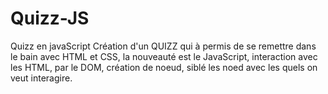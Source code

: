 # Quizz-JS
Quizz en javaScript
Création d'un QUIZZ qui à permis de se remettre dans le bain avec HTML et CSS, la nouveauté est le JavaScript, interaction avec les HTML, par le DOM, création de noeud, siblé les noed avec les quels on veut interagire.
